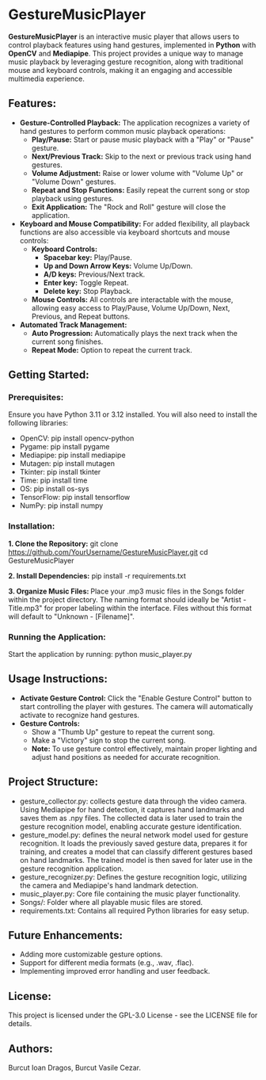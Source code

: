 # GestureMusicPlayer
<b>GestureMusicPlayer</b> is an interactive music player that allows users to control playback features using hand gestures, implemented in <b>Python</b> with <b>OpenCV</b> and <b>Mediapipe</b>. This project provides a unique way to manage music playback by leveraging gesture recognition, along with traditional mouse and keyboard controls, making it an engaging and accessible multimedia experience.

## Features:
* <b>Gesture-Controlled Playback:</b> The application recognizes a variety of hand gestures to perform common music playback operations:
     * <b>Play/Pause:</b> Start or pause music playback with a "Play" or "Pause" gesture.
     * <b>Next/Previous Track:</b> Skip to the next or previous track using hand gestures.
     * <b>Volume Adjustment:</b> Raise or lower volume with "Volume Up" or "Volume Down" gestures.
     * <b>Repeat and Stop Functions:</b> Easily repeat the current song or stop playback using gestures.
     * <b>Exit Application:</b> The "Rock and Roll" gesture will close the application.
* <b>Keyboard and Mouse Compatibility:</b> For added flexibility, all playback functions are also accessible via keyboard shortcuts and mouse controls:
     * <b>Keyboard Controls:</b>
          * <b>Spacebar key:</b> Play/Pause.
          * <b>Up and Down Arrow Keys:</b> Volume Up/Down.
          * <b>A/D keys:</b> Previous/Next track.
          * <b>Enter key:</b> Toggle Repeat.
          * <b>Delete key:</b> Stop Playback.
     * <b>Mouse Controls:</b> All controls are interactable with the mouse, allowing easy access to Play/Pause, Volume Up/Down, Next, Previous, and Repeat buttons.
* <b>Automated Track Management:</b>
     * <b>Auto Progression:</b> Automatically plays the next track when the current song finishes.
     * <b>Repeat Mode:</b> Option to repeat the current track.

## Getting Started:
### Prerequisites:
Ensure you have Python 3.11 or 3.12 installed. You will also need to install the following libraries:
* OpenCV: pip install opencv-python
* Pygame: pip install pygame
* Mediapipe: pip install mediapipe
* Mutagen: pip install mutagen
* Tkinter: pip install tkinter
* Time: pip install time
* OS: pip install os-sys
* TensorFlow: pip install tensorflow
* NumPy: pip install numpy

### Installation:
<b>1. Clone the Repository:</b>
git clone https://github.com/YourUsername/GestureMusicPlayer.git
cd GestureMusicPlayer

<b>2. Install Dependencies:</b>
pip install -r requirements.txt

<b>3. Organize Music Files: </b>
Place your .mp3 music files in the Songs folder within the project directory. The naming format should ideally be "Artist - Title.mp3" for proper labeling within the interface. Files without this format will default to "Unknown - [Filename]".

### Running the Application:
Start the application by running: python music_player.py

## Usage Instructions:
* <b>Activate Gesture Control:</b> Click the "Enable Gesture Control" button to start controlling the player with gestures. The camera will automatically activate to recognize hand gestures.
* <b>Gesture Controls:</b>
    * Show a "Thumb Up" gesture to repeat the current song.
    * Make a "Victory" sign to stop the current song.
    * <b>Note:</b> To use gesture control effectively, maintain proper lighting and adjust hand positions as needed for accurate recognition.

## Project Structure:
* gesture_collector.py: collects gesture data through the video camera. Using Mediapipe for hand detection, it captures hand landmarks and saves them as .npy files. The collected data is later used to train the gesture recognition model, enabling accurate gesture identification.
* gesture_model.py: defines the neural network model used for gesture recognition. It loads the previously saved gesture data, prepares it for training, and creates a model that can classify different gestures based on hand landmarks. The trained model is then saved for later use in the gesture recognition application.
* gesture_recognizer.py: Defines the gesture recognition logic, utilizing the camera and Mediapipe's hand landmark detection.
* music_player.py: Core file containing the music player functionality.
* Songs/: Folder where all playable music files are stored.
* requirements.txt: Contains all required Python libraries for easy setup.

## Future Enhancements:
* Adding more customizable gesture options.
* Support for different media formats (e.g., .wav, .flac).
* Implementing improved error handling and user feedback.

## License:
This project is licensed under the GPL-3.0 License - see the LICENSE file for details.

## Authors: 
Burcut Ioan Dragos, Burcut Vasile Cezar.

